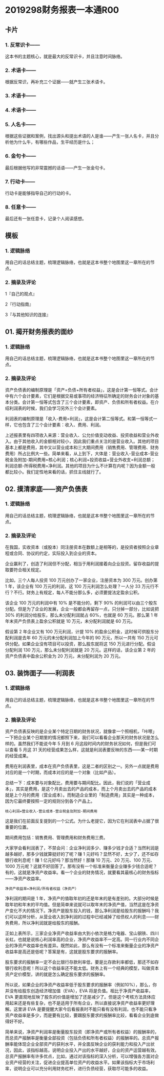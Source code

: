 # 2019298财务报表一本通R00

## 卡片

### 1. 反常识卡——

这本书的主题核心，就是最大的反常识卡，并且注意时间脉络。

### 2. 术语卡——

根据反常识，再补充三个证据——就产生三张术语卡。

### 3. 术语卡——

### 4. 术语卡——

### 5. 人名卡——

根据这些证据和案例，找出源头和提出术语的人是谁——产生一张人名卡，并且分析他为什么牛，有哪些作品，生平经历是什么；

### 6. 金句卡——

最后根据他写的非常震撼的话语——产生一张金句卡。

### 7. 行动卡——

行动卡是能够指导自己的行动的卡。

### 8. 任意卡——

最后还有一张任意卡，记录个人阅读感想。

## 模板

### 1. 逻辑脉络

用自己的话总结主题，梳理逻辑脉络，也就是这本书整个地图里这一章所在的节点。

### 2. 摘录及评论

1『自己的观点』

2『行动指南』

3『与其他知识的连接』

## 01. 揭开财务报表的面纱

### 1. 逻辑脉络

用自己的话总结主题，梳理逻辑脉络，也就是这本书整个地图里这一章所在的节点。

### 2. 摘录及评论

资产负债表的编制原理是「资产=负债+所有者权益」，这是会计第一恒等式。会计中有六个会计要素，它们是根据交易或事项的经济特征所确定的财务会计对象的基本分类。会计第一恒等式包含了三个会计要素，即资产、负债和所有者权益。在介绍利润表的时候，我们会学习另外三个会计要素。

利润表的编制原理是「收入-费用=利润」，这是会计第二恒等式。和第一恒等式一样，它也包含了三个会计要素：收入、费用、利润。

上述报表里有四项收入来源：营业收入、公允价值变动收益、投资收益和营业外收入。由于其他收入的金额相对较小，因此我们重点关注的是营业收入。其他的项目基本上都是费用，其中又以营业成本和三大期间费用（销售费用、管理费用、财务费用）所占比例大一些。简单来看，从上到下，大体是：营业收入-营业成本-营业税金及附加-期间费用=核心利润；核心利润+投资收益+营业外收支=利润总额；利润总额-所得税费用=净利润。其他的项目为什么不计算在内呢？因为金额一般都比较小。我们定性地来看的话，抓住主线就行了。

## 02. 摸清家底——资产负债表

### 1. 逻辑脉络

用自己的话总结主题，梳理逻辑脉络，也就是这本书整个地图里这一章所在的节点。

### 2. 摘录及评论

在我国，实收资本（或股本）同注册资本在数额上是相等的，是投资者按照企业章程或合同、协议的约定，实际投入到企业的资本。

企业赢利了，创造了利润但不分配，相当于用利润接着向企业投资。留存收益的提取要符合相关规定。

比如，三个人每人投资 100 万元创办了一家企业，注册资本为 300 万元。创办第 1 年，该企业有 100 万元的利润，这 100 万元利润怎么处理？一人分 33 万元行不行？不行。财务上有规定，每人不能分那么多，必须要提法定盈余公积。

该企业 100 万元的利润中有 10% 是不能分的，剩下 90% 的利润可以由三个股东分配。但是为了企业的发展，企业一般都会再留存一点，只分掉一部分，比如说把 30% 的利润分给股东，那么未分配利润就占 60%，也就是 60 万元。那么第 1 年年末资产负债表上盈余公积就是 10 万元，未分配利润就是 60 万元。

假设第 2 年企业又有 100 万元利润，计提 10% 的盈余公积金，这时候可供股东分配利润是去年 60 万元的未分配利润加上今年的 90 万元，所以一共有 150 万元可供分配。如果企业没有项目可以投资，那么股东就将这 150 万元进行分配。假设分配利润 130 万元，那么未分配利润就是 20 万元。这样的话，该企业第 2 年的资产负债表中盈余公积金为 20 万元，未分配利润为 20 万元。

## 03. 装饰面子——利润表

### 1. 逻辑脉络

用自己的话总结主题，梳理逻辑脉络，也就是这本书整个地图里这一章所在的节点。

### 2. 摘录及评论

资产负债表反映的是企业某个特定日期的财务状况，就像拿一个照相机，「咔嚓」一下把企业某个日期里的情况都照下来，我们可以看看企业那天的财务状况是怎么样的。虽然我们不能说今年 5 月到 6 月这段时间内的财务状况如何，但是我们可以查看 5 月这 31 天的经营成果怎么样，这就是利润表要反映的东西——某一时期的经营成果。

费用在利润表里，成本在资产负债表里，这是二者的区别之一。另外一点就是费用对应的是一个时期，而成本对应的是一个对象（比如产品）。

总结一下：成本要与对象配比，费用要与期间配比。因此，我们说的「营业成本」，其实是费用，是这个月卖出去的产品的成本，而上个月卖出去的产品的成本就是上个月的费用（营业成本）。而制造企业里的「制造费用」其实是一种成本，因为它最终要按照一定的规则分到各个产品上。

	核心利润=营业收入-营业成本-营业税金及附加-期间费用

这是我们在前面反复提到的一个公式。为什么老提它，因为它在利润表中占据了很重要的位置。

期间费用包括：销售费用、管理费用和财务费用三费。

大家学会看利润表了，不禁会问：企业净利润多少、赚多少钱才合适？当然利润是越多越好，那多少钱就算挺好的了呢？赚 1 元好吗？显然不好，太少了，还不如存银行收利息呢！赚 1 亿元好吗？那当然好！那赚 10 万元、20 万元、100 万元、1000 万元呢？这就不好回答了。那有没有一个标准来衡量企业赚多少钱合适呢？有的，这就是净资产收益率。看一个企业的财务情况，就要看其最核心的财务指标——净资产收益率。

	净资产收益率=净利润/所有者权益（净资产）

净利润的期间是 1 年，净资产的值取年初的还是年末的是有差别的。大部分时候是取年初和年末的平均值。但是简单来说就可以取年末的净资产值，当然这是在净资产变化不大的情况下。净资产是股东投入的钱，那么净利润是给股东的报酬吗？我们可以这样分析，从营业收入到净利润的过程中已经减掉了给债权人的利息——财务费用，所以净利润就是给股东的报酬。

正如上表所示，三家企业净资产收益率由大到小依次是格力电器、宝山钢铁、四川长虹。也就是说核心利润率高的企业，净资产收益率不一定高。同一行业内不同企业的净资产收益率也有差异。既然如此，那么有没有一个标准来衡量企业的净资产收益率是高还是低呢？答案是有，这就是股东要求的报酬率。

股东要求的报酬率一定不会比银行存款利率低，要是比存款利率都低，那还不如存银行收利息呢！所以这个收益率还不能太低。财务上有一个经典的模型，叫做资本资产定价模型，讲的就是怎么确定股东要求的报酬率。

所以说，如果企业的净资产收益率低于股东要求的报酬率（例如10%），那么，你并没有给股东创造经济增加值（EVA），EVA 将是负值。相比于净资产收益率，EVA 更直观地反映了股东的价值是增加了还是减少了。但是这个考核方法具体应用起来还是有些复杂，也不是适用于所有企业，所以直接说净资产收益率更好理解。这里讲 EVA 是要提醒大家今后看报表时不能只看有没有利润，也不能只看净资产收益率是多少，而是要有比较，要跟股东要求的报酬率比较，看看企业到底做得好不好。

简单来说，净资产利润率是衡量股东投资（即净资产或所有者权益）的报酬率的，而总资产报酬率是衡量全部投资（包括负债和所有者权益）的报酬率的。总资产报酬率能体现企业全部资产的获利水平，并全面反映企业的获利能力和投入产出状况，因此，该指标越高，说明企业投入产出的水平越好，企业的资产运营越有效。总资产报酬率有许多优点，比如，通过对该指标的深入分析，可以增强各方面对企业资产经营的关注，促进企业提高单位资产的收益水平。如果该指标大于市场利率，说明企业可以充分利用财务杠杆，进行负债经营，获取尽可能多的收益。

